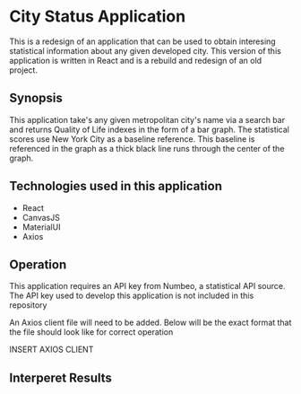 <h1>City Status Application</h1>

<p>This is a redesign of an application that can be used to obtain interesing statistical information about any given developed city. This version of this application is written in React and is a rebuild and redesign of an old project.</p>

<h2>Synopsis</h2>
<p>This application take's any given metropolitan city's name via a search bar and returns Quality of Life indexes in the form of a bar graph. The statistical scores use New York City as a baseline reference. This baseline is referenced in the graph as a thick black line runs through the center of the graph.</p>

<h2>Technologies used in this application</h2>
<ul>
  <li>React</li>
  <li>CanvasJS</li>
  <li>MaterialUI</li>
  <li>Axios</li>
</ul>

<h2>Operation</h2>
<p>This application requires an API key from Numbeo, a statistical API source. The API key used to develop this application is not included in this repository

<p>An Axios client file will need to be added. Below will be the exact format that the file should look like for correct operation</p>

<p>INSERT AXIOS CLIENT</p>

<h2>Interperet Results</h2>

